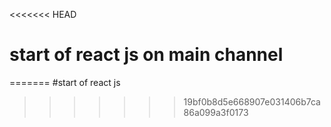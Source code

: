 <<<<<<< HEAD
# start of react js on main channel
=======
#start of react js 
>>>>>>> 19bf0b8d5e668907e031406b7ca86a099a3f0173
